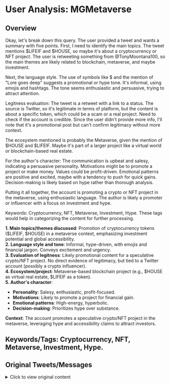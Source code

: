# User Analysis: MGMetaverse

## Overview

<think>
Okay, let's break down this query. The user provided a tweet and wants a summary with five points. First, I need to identify the main topics. The tweet mentions $LIFEIF and $HOUSE, so maybe it's about a cryptocurrency or NFT project. The user is retweeting something from @TonyMoontana100, so the main themes are likely related to blockchain, metaverse, and maybe investment.

Next, the language style. The use of symbols like $ and the mention of "Lore goes deep" suggests a promotional or hype tone. It's informal, using emojis and hashtags. The tone seems enthusiastic and persuasive, trying to attract attention.

Legitness evaluation: The tweet is a retweet with a link to a status. The source is Twitter, so it's legitimate in terms of platform, but the content is about a specific token, which could be a scam or a real project. Need to check if the account is credible. Since the user didn't provide more info, I'll note that it's a promotional post but can't confirm legitimacy without more context.

The ecosystem mentioned is probably the Metaverse, given the mention of $HOUSE and $LIFEIF. Maybe it's part of a larger project like a virtual world or blockchain-based real estate.

For the author's character: The communication is upbeat and salesy, indicating a persuasive personality. Motivations might be to promote a project or make money. Values could be profit-driven. Emotional patterns are positive and excited, maybe with a tendency to push for quick gains. Decision-making is likely based on hype rather than thorough analysis.

Putting it all together, the account is promoting a crypto or NFT project in the metaverse, using enthusiastic language. The author is likely a promoter or influencer with a focus on investment and hype.

Keywords: Cryptocurrency, NFT, Metaverse, Investment, Hype. These tags would help in categorizing the content for further processing.
</think>

**1. Main topics/themes discussed**: Promotion of cryptocurrency tokens ($LIFEIF, $HOUSE) in a metaverse context, emphasizing investment potential and global accessibility.  
**2. Language style and tone**: Informal, hype-driven, with emojis and financial jargon. Conveys excitement and urgency.  
**3. Evaluation of legitness**: Likely promotional content for a speculative crypto/NFT project. No direct evidence of legitimacy, but tied to a Twitter account (possibly a crypto influencer).  
**4. Ecosystem/project**: Metaverse-based blockchain project (e.g., $HOUSE as virtual real estate, $LIFEIF as a token).  
**5. Author's character**:  
   - **Personality**: Salesy, enthusiastic, profit-focused.  
   - **Motivations**: Likely to promote a project for financial gain.  
   - **Emotional patterns**: High-energy, hyperbolic.  
   - **Decision-making**: Prioritizes hype over substance.  

**Context**: The account promotes a speculative crypto/NFT project in the metaverse, leveraging hype and accessibility claims to attract investors.  

**Keywords/Tags**: Cryptocurrency, NFT, Metaverse, Investment, Hype.
---
## Original Tweets/Messages

<details>
<summary>Click to view original content</summary>

| Type | Content |
|------|---------|
| messages | RT @TonyMoontana100: The Lore goes deep with $LIFEIF 👀

$HOUSE Dev created it as millions globally can’t afford a home in this modern hyper… |

</details>
